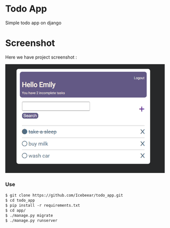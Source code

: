 # Todo App

Simple todo app on django

# Screenshot
Here we have project screenshot :

![screenshot](screenshot.png)

### Use
```
$ git clone https://github.com/Icebeear/todo_app.git
$ cd todo_app
$ pip install -r requirements.txt
$ cd app/
$ ./manage.py migrate
$ ./manage.py runserver
```
